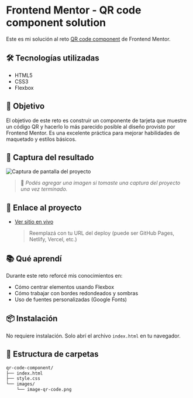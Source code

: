 # Frontend Mentor - QR code component solution

Este es mi solución al reto [QR code component](https://www.frontendmentor.io/challenges/qr-code-component-iux_sIO_H) de Frontend Mentor.

## 🛠️ Tecnologías utilizadas

- HTML5
- CSS3
- Flexbox

## 🎯 Objetivo

El objetivo de este reto es construir un componente de tarjeta que muestre un código QR y hacerlo lo más parecido posible al diseño provisto por Frontend Mentor. Es una excelente práctica para mejorar habilidades de maquetado y estilos básicos.

## 📸 Captura del resultado

![Captura de pantalla del proyecto](./screenshot.png)

> 📌 *Podés agregar una imagen si tomaste una captura del proyecto una vez terminado.*

## 🚀 Enlace al proyecto

- [Ver sitio en vivo](https://tusitio.vercel.app)  
  > Reemplazá con tu URL del deploy (puede ser GitHub Pages, Netlify, Vercel, etc.)

## 📚 Qué aprendí

Durante este reto reforcé mis conocimientos en:

- Cómo centrar elementos usando Flexbox
- Cómo trabajar con bordes redondeados y sombras
- Uso de fuentes personalizadas (Google Fonts)

## 📦 Instalación

No requiere instalación. Solo abrí el archivo `index.html` en tu navegador.

## 📂 Estructura de carpetas

```bash
qr-code-component/
├── index.html
├── style.css
└── images/
    └── image-qr-code.png
